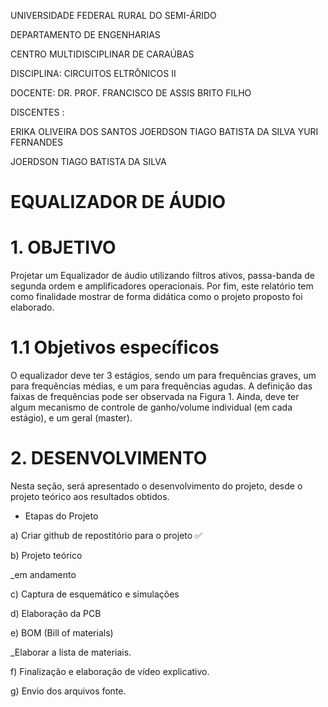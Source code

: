 UNIVERSIDADE FEDERAL RURAL DO SEMI-ÁRIDO

DEPARTAMENTO DE ENGENHARIAS

CENTRO MULTIDISCIPLINAR DE CARAÚBAS

DISCIPLINA: CIRCUITOS ELTRÔNICOS II

DOCENTE: DR. PROF. FRANCISCO DE ASSIS BRITO FILHO

DISCENTES : 

ERIKA OLIVEIRA DOS SANTOS
JOERDSON TIAGO BATISTA DA SILVA
YURI FERNANDES

JOERDSON TIAGO BATISTA DA SILVA

# EQUALIZADOR DE ÁUDIO

				 

# 1. OBJETIVO

  Projetar um Equalizador de áudio utilizando filtros ativos, passa-banda de segunda ordem e amplificadores operacionais. Por fim, este relatório tem como finalidade mostrar de forma didática como o projeto proposto foi elaborado.

# 1.1 Objetivos específicos

  O equalizador deve ter 3 estágios, sendo um para frequências graves, um para frequências médias, e um para frequências agudas. A definição das faixas de frequências pode ser observada na Figura 1. Ainda, deve ter algum mecanismo de controle de ganho/volume individual (em cada estágio), e um geral (master).

# 2. DESENVOLVIMENTO

Nesta seção, será apresentado o desenvolvimento do projeto, desde o projeto teórico aos resultados obtidos.

- Etapas do Projeto

a) Criar github de repostitório para o projeto ✅

b) Projeto teórico

_em andamento

c) Captura de esquemático e simulações

d) Elaboração da PCB

e) BOM (Bill of materials)

_Elaborar a lista de materiais.

f) Finalização e elaboração de vídeo explicativo.

g) Envio dos arquivos fonte.


